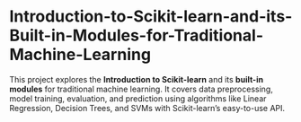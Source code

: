 # Introduction-to-Scikit-learn-and-its-Built-in-Modules-for-Traditional-Machine-Learning
This project explores the **Introduction to Scikit-learn** and its **built-in modules** for traditional machine learning. It covers data preprocessing, model training, evaluation, and prediction using algorithms like Linear Regression, Decision Trees, and SVMs with Scikit-learn’s easy-to-use API.
